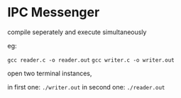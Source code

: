 # IPC Messenger

compile seperately and execute simultaneously

eg: 

`gcc reader.c -o reader.out`
`gcc writer.c -o writer.out`

open two terminal instances,

in first one: `./writer.out`
in second one: `./reader.out`